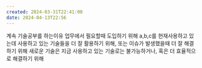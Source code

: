 ```yaml
---
created: 2024-03-31T22:41:00
date: 2024-04-13T22:56
---
```

계속 기술공부를 하는이유
업무에서 필요할때 도입하기 위해
a,b,c를 현재사용하고 있는데
사용하고 있는 기술들을 더 잘 활용하기 위해, 또는 이슈가 발생했을때 더 잘 해결하기 위해
새로운 기술은 지금 사용하고 있는 기술로는 불가능하거나, 혹은 더 효율적으로 해결하기 위해